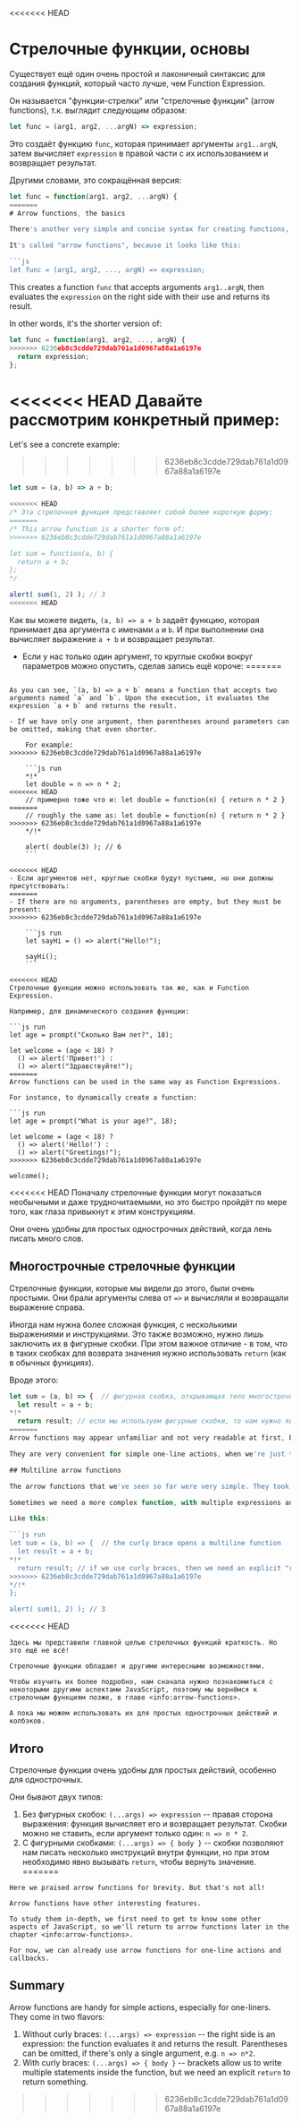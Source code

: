 <<<<<<< HEAD
# Стрелочные функции, основы

Существует ещё один очень простой и лаконичный синтаксис для создания функций, который часто лучше, чем Function Expression.

Он называется "функции-стрелки" или "стрелочные функции" (arrow functions), т.к. выглядит следующим образом:

```js
let func = (arg1, arg2, ...argN) => expression;
```

Это создаёт функцию `func`, которая принимает аргументы `arg1..argN`, затем вычисляет `expression` в правой части с их использованием и возвращает результат.

Другими словами, это сокращённая версия:

```js
let func = function(arg1, arg2, ...argN) {
=======
# Arrow functions, the basics

There's another very simple and concise syntax for creating functions, that's often better than Function Expressions.

It's called "arrow functions", because it looks like this:

```js
let func = (arg1, arg2, ..., argN) => expression;
```

This creates a function `func` that accepts arguments `arg1..argN`, then evaluates the `expression` on the right side with their use and returns its result.

In other words, it's the shorter version of:

```js
let func = function(arg1, arg2, ..., argN) {
>>>>>>> 6236eb8c3cdde729dab761a1d0967a88a1a6197e
  return expression;
};
```

<<<<<<< HEAD
Давайте рассмотрим конкретный пример:
=======
Let's see a concrete example:
>>>>>>> 6236eb8c3cdde729dab761a1d0967a88a1a6197e

```js run
let sum = (a, b) => a + b;

<<<<<<< HEAD
/* Эта стрелочная функция представляет собой более короткую форму:
=======
/* This arrow function is a shorter form of:
>>>>>>> 6236eb8c3cdde729dab761a1d0967a88a1a6197e

let sum = function(a, b) {
  return a + b;
};
*/

alert( sum(1, 2) ); // 3
<<<<<<< HEAD

```

Как вы можете видеть, `(a, b) => a + b` задаёт функцию, которая принимает два аргумента с именами `a` и `b`. И при выполнении она вычисляет выражение `a + b` и возвращает результат.

- Если у нас только один аргумент, то круглые скобки вокруг параметров можно опустить, сделав запись ещё короче:
=======
```

As you can see, `(a, b) => a + b` means a function that accepts two arguments named `a` and `b`. Upon the execution, it evaluates the expression `a + b` and returns the result.

- If we have only one argument, then parentheses around parameters can be omitted, making that even shorter.

    For example:
>>>>>>> 6236eb8c3cdde729dab761a1d0967a88a1a6197e

    ```js run
    *!*
    let double = n => n * 2;
<<<<<<< HEAD
    // примерно тоже что и: let double = function(n) { return n * 2 }
=======
    // roughly the same as: let double = function(n) { return n * 2 }
>>>>>>> 6236eb8c3cdde729dab761a1d0967a88a1a6197e
    */!*

    alert( double(3) ); // 6
    ```

<<<<<<< HEAD
- Если аргументов нет, круглые скобки будут пустыми, но они должны присутствовать:
=======
- If there are no arguments, parentheses are empty, but they must be present:
>>>>>>> 6236eb8c3cdde729dab761a1d0967a88a1a6197e

    ```js run
    let sayHi = () => alert("Hello!");

    sayHi();
    ```

<<<<<<< HEAD
Стрелочные функции можно использовать так же, как и Function Expression.

Например, для динамического создания функции:

```js run
let age = prompt("Сколько Вам лет?", 18);

let welcome = (age < 18) ?
  () => alert('Привет!') :
  () => alert("Здравствуйте!");
=======
Arrow functions can be used in the same way as Function Expressions.

For instance, to dynamically create a function:

```js run
let age = prompt("What is your age?", 18);

let welcome = (age < 18) ?
  () => alert('Hello!') :
  () => alert("Greetings!");
>>>>>>> 6236eb8c3cdde729dab761a1d0967a88a1a6197e

welcome();
```

<<<<<<< HEAD
Поначалу стрелочные функции могут показаться необычными и даже трудночитаемыми, но это быстро пройдёт по мере того, как глаза привыкнут к этим конструкциям.

Они очень удобны для простых однострочных действий, когда лень писать много слов.

## Многострочные стрелочные функции

Стрелочные функции, которые мы видели до этого, были очень простыми. Они брали аргументы слева от `=>` и вычисляли и возвращали выражение справа.

Иногда нам нужна более сложная функция, с несколькими выражениями и инструкциями. Это также возможно, нужно лишь заключить их в фигурные скобки. При этом важное отличие - в том, что в таких скобках для возврата значения нужно использовать `return` (как в обычных функциях).

Вроде этого:

```js run
let sum = (a, b) => {  // фигурная скобка, открывающая тело многострочной функции
  let result = a + b;
*!*
  return result; // если мы используем фигурные скобки, то нам нужно явно указать "return"
=======
Arrow functions may appear unfamiliar and not very readable at first, but that quickly changes as the eyes get used to the structure.

They are very convenient for simple one-line actions, when we're just too lazy to write many words.

## Multiline arrow functions

The arrow functions that we've seen so far were very simple. They took arguments from the left of `=>`, evaluated and returned the right-side expression with them.

Sometimes we need a more complex function, with multiple expressions and statements. In that case, we can enclose them in curly braces. The major difference is that curly braces require a `return` within them to return a value (just like a regular function does).

Like this:

```js run
let sum = (a, b) => {  // the curly brace opens a multiline function
  let result = a + b;
*!*
  return result; // if we use curly braces, then we need an explicit "return"
>>>>>>> 6236eb8c3cdde729dab761a1d0967a88a1a6197e
*/!*
};

alert( sum(1, 2) ); // 3
```

<<<<<<< HEAD
```smart header="Дальше - больше"
Здесь мы представили главной целью стрелочных функций краткость. Но это ещё не всё!

Стрелочные функции обладают и другими интересными возможностями.

Чтобы изучить их более подробно, нам сначала нужно познакомиться с некоторыми другими аспектами JavaScript, поэтому мы вернёмся к стрелочным функциям позже, в главе <info:arrow-functions>.

А пока мы можем использовать их для простых однострочных действий и колбэков.
```

## Итого

Стрелочные функции очень удобны для простых действий, особенно для однострочных.

Они бывают двух типов:

1. Без фигурных скобок: `(...args) => expression` -- правая сторона выражения: функция вычисляет его и возвращает результат. Скобки можно не ставить, если аргумент только один: `n => n * 2`.
2. С фигурными скобками: `(...args) => { body }` -- скобки позволяют нам писать несколько инструкций внутри функции, но при этом необходимо явно вызывать `return`, чтобы вернуть значение.
=======
```smart header="More to come"
Here we praised arrow functions for brevity. But that's not all!

Arrow functions have other interesting features.

To study them in-depth, we first need to get to know some other aspects of JavaScript, so we'll return to arrow functions later in the chapter <info:arrow-functions>.

For now, we can already use arrow functions for one-line actions and callbacks.
```

## Summary

Arrow functions are handy for simple actions, especially for one-liners. They come in two flavors:

1. Without curly braces: `(...args) => expression` -- the right side is an expression: the function evaluates it and returns the result. Parentheses can be omitted, if there's only a single argument, e.g. `n => n*2`.
2. With curly braces: `(...args) => { body }` -- brackets allow us to write multiple statements inside the function, but we need an explicit `return` to return something.
>>>>>>> 6236eb8c3cdde729dab761a1d0967a88a1a6197e
